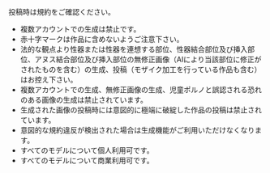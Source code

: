 投稿時は規約をご確認ください。

- 複数アカウントでの生成は禁止です。
- 赤十字マークは作品に含めないようご注意下さい。
- 法的な観点より性器または性器を連想する部位、性器結合部位及び挿入部位、アヌス結合部位及び挿入部位の無修正画像（AIにより当該部位に修正がされたものを含む）の生成、投稿（モザイク加工を行っている作品も含む）はお控え下さい。
- 複数アカウントでの生成、無修正画像の生成、児童ポルノと誤認される恐れのある画像の生成は禁止されています。
- 生成された画像の投稿時には意図的に極端に破綻した作品の投稿は禁止されています。
- 意図的な規約違反が検出された場合は生成機能がご利用いただけなくなります。
- すべてのモデルについて個人利用可です。
- すべてのモデルについて商業利用可です。
